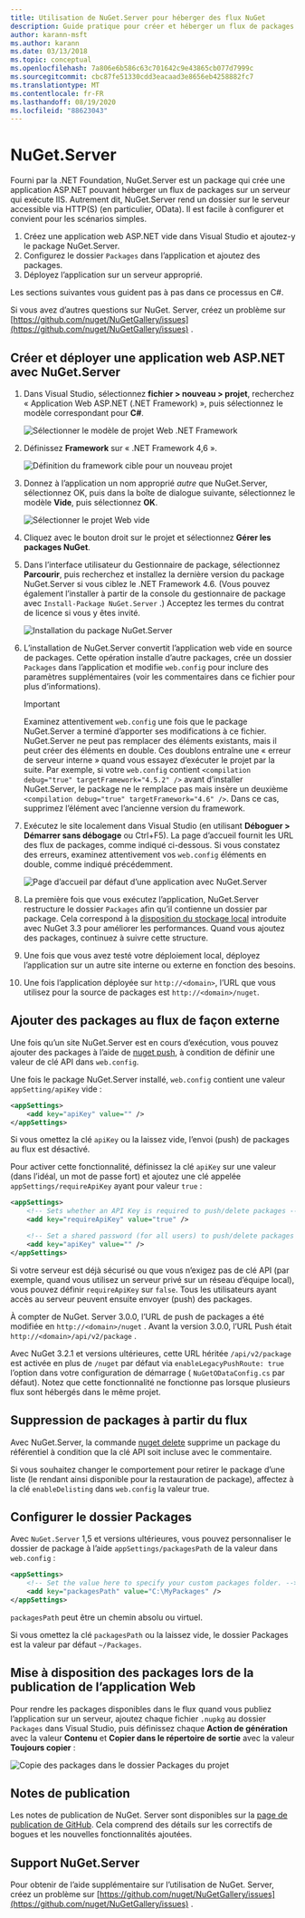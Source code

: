 ```yaml
---
title: Utilisation de NuGet.Server pour héberger des flux NuGet
description: Guide pratique pour créer et héberger un flux de packages NuGet sur un serveur exécutant IIS à l’aide de NuGet.Server de manière à rendre les packages accessibles via HTTP et OData.
author: karann-msft
ms.author: karann
ms.date: 03/13/2018
ms.topic: conceptual
ms.openlocfilehash: 7a806e6b586c63c701642c9e43865cb077d7999c
ms.sourcegitcommit: cbc87fe51330cdd3eacaad3e8656eb4258882fc7
ms.translationtype: MT
ms.contentlocale: fr-FR
ms.lasthandoff: 08/19/2020
ms.locfileid: "88623043"
---
```

# <a name="nugetserver"></a>NuGet.Server

Fourni par la .NET Foundation, NuGet.Server est un package qui crée une application ASP.NET pouvant héberger un flux de packages sur un serveur qui exécute IIS. Autrement dit, NuGet.Server rend un dossier sur le serveur accessible via HTTP(S) (en particulier, OData). Il est facile à configurer et convient pour les scénarios simples.

1. Créez une application web ASP.NET vide dans Visual Studio et ajoutez-y le package NuGet.Server.
1. Configurez le dossier `Packages` dans l’application et ajoutez des packages.
1. Déployez l’application sur un serveur approprié.

Les sections suivantes vous guident pas à pas dans ce processus en C#.

Si vous avez d’autres questions sur NuGet. Server, créez un problème sur [https://github.com/nuget/NuGetGallery/issues](https://github.com/nuget/NuGetGallery/issues) .

## <a name="create-and-deploy-an-aspnet-web-application-with-nugetserver"></a>Créer et déployer une application web ASP.NET avec NuGet.Server

1. Dans Visual Studio, sélectionnez **fichier > nouveau > projet**, recherchez « Application Web ASP.NET (.NET Framework) », puis sélectionnez le modèle correspondant pour **C#**.

    ![Sélectionner le modèle de projet Web .NET Framework](media/Hosting_00-NuGet.Server-ProjectType.png)

1. Définissez **Framework** sur « .NET Framework 4,6 ».

    ![Définition du framework cible pour un nouveau projet](media/Hosting_01-NuGet.Server-Set4.6.png)

1. Donnez à l’application un nom approprié *autre* que NuGet.Server, sélectionnez OK, puis dans la boîte de dialogue suivante, sélectionnez le modèle **Vide**, puis sélectionnez **OK**.

    ![Sélectionner le projet Web vide](media/Hosting_02-NuGet.Server-Empty.png)

1. Cliquez avec le bouton droit sur le projet et sélectionnez **Gérer les packages NuGet**.

1. Dans l’interface utilisateur du Gestionnaire de package, sélectionnez **Parcourir**, puis recherchez et installez la dernière version du package NuGet.Server si vous ciblez le .NET Framework 4.6. (Vous pouvez également l’installer à partir de la console du gestionnaire de package avec `Install-Package NuGet.Server` .) Acceptez les termes du contrat de licence si vous y êtes invité.

    ![Installation du package NuGet.Server](media/Hosting_03-NuGet.Server-Package.png)

1. L’installation de NuGet.Server convertit l’application web vide en source de packages. Cette opération installe d’autre packages, crée un dossier `Packages` dans l’application et modifie `web.config` pour inclure des paramètres supplémentaires (voir les commentaires dans ce fichier pour plus d’informations).

    > [!Important]
    > Examinez attentivement `web.config` une fois que le package NuGet.Server a terminé d’apporter ses modifications à ce fichier. NuGet.Server ne peut pas remplacer des éléments existants, mais il peut créer des éléments en double. Ces doublons entraîne une « erreur de serveur interne » quand vous essayez d’exécuter le projet par la suite. Par exemple, si votre `web.config` contient `<compilation debug="true" targetFramework="4.5.2" />` avant d’installer NuGet.Server, le package ne le remplace pas mais insère un deuxième `<compilation debug="true" targetFramework="4.6" />`. Dans ce cas, supprimez l’élément avec l’ancienne version du framework.

1. Exécutez le site localement dans Visual Studio (en utilisant **Déboguer > Démarrer sans débogage** ou Ctrl+F5). La page d’accueil fournit les URL des flux de packages, comme indiqué ci-dessous. Si vous constatez des erreurs, examinez attentivement vos `web.config` éléments en double, comme indiqué précédemment.

    ![Page d’accueil par défaut d’une application avec NuGet.Server](media/Hosting_04-NuGet.Server-FeedHomePage.png)

1.  La première fois que vous exécutez l’application, NuGet.Server restructure le dossier `Packages` afin qu’il contienne un dossier par package. Cela correspond à la [disposition du stockage local](https://blog.nuget.org/20151118/nuget-3.3.html#folder-based-repository-commands) introduite avec NuGet 3.3 pour améliorer les performances. Quand vous ajoutez des packages, continuez à suivre cette structure.

1. Une fois que vous avez testé votre déploiement local, déployez l’application sur un autre site interne ou externe en fonction des besoins.

1. Une fois l’application déployée sur `http://<domain>`, l’URL que vous utilisez pour la source de packages est `http://<domain>/nuget`.

## <a name="adding-packages-to-the-feed-externally"></a>Ajouter des packages au flux de façon externe

Une fois qu’un site NuGet.Server est en cours d’exécution, vous pouvez ajouter des packages à l’aide de [nuget push](../reference/cli-reference/cli-ref-push.md), à condition de définir une valeur de clé API dans `web.config`.

Une fois le package NuGet.Server installé, `web.config` contient une valeur `appSetting/apiKey` vide :

```xml
<appSettings>
    <add key="apiKey" value="" />
</appSettings>
```

Si vous omettez la clé `apiKey` ou la laissez vide, l’envoi (push) de packages au flux est désactivé.

Pour activer cette fonctionnalité, définissez la clé `apiKey` sur une valeur (dans l’idéal, un mot de passe fort) et ajoutez une clé appelée `appSettings/requireApiKey` ayant pour valeur `true` :

```xml
<appSettings>
    <!-- Sets whether an API Key is required to push/delete packages -->
    <add key="requireApiKey" value="true" />

    <!-- Set a shared password (for all users) to push/delete packages -->
    <add key="apiKey" value="" />
</appSettings>
```

Si votre serveur est déjà sécurisé ou que vous n’exigez pas de clé API (par exemple, quand vous utilisez un serveur privé sur un réseau d’équipe local), vous pouvez définir `requireApiKey` sur `false`. Tous les utilisateurs ayant accès au serveur peuvent ensuite envoyer (push) des packages.

À compter de NuGet. Server 3.0.0, l’URL de push de packages a été modifiée en `http://<domain>/nuget` . Avant la version 3.0.0, l’URL Push était `http://<domain>/api/v2/package` .

Avec NuGet 3.2.1 et versions ultérieures, cette URL héritée `/api/v2/package` est activée en plus de `/nuget` par défaut via `enableLegacyPushRoute: true` l’option dans votre configuration de démarrage ( `NuGetODataConfig.cs` par défaut). Notez que cette fonctionnalité ne fonctionne pas lorsque plusieurs flux sont hébergés dans le même projet.

## <a name="removing-packages-from-the-feed"></a>Suppression de packages à partir du flux

Avec NuGet.Server, la commande [nuget delete](../reference/cli-reference/cli-ref-delete.md) supprime un package du référentiel à condition que la clé API soit incluse avec le commentaire.

Si vous souhaitez changer le comportement pour retirer le package d’une liste (le rendant ainsi disponible pour la restauration de package), affectez à la clé `enableDelisting` dans `web.config` la valeur true.

## <a name="configuring-the-packages-folder"></a>Configurer le dossier Packages

Avec `NuGet.Server` 1,5 et versions ultérieures, vous pouvez personnaliser le dossier de package à l’aide `appSettings/packagesPath` de la valeur dans `web.config` :

```xml
<appSettings>
    <!-- Set the value here to specify your custom packages folder. -->
    <add key="packagesPath" value="C:\MyPackages" />
</appSettings>
```

`packagesPath` peut être un chemin absolu ou virtuel.

Si vous omettez la clé `packagesPath` ou la laissez vide, le dossier Packages est la valeur par défaut `~/Packages`.

## <a name="making-packages-available-when-you-publish-the-web-app"></a>Mise à disposition des packages lors de la publication de l’application Web

Pour rendre les packages disponibles dans le flux quand vous publiez l’application sur un serveur, ajoutez chaque fichier `.nupkg` au dossier `Packages` dans Visual Studio, puis définissez chaque **Action de génération** avec la valeur **Contenu** et **Copier dans le répertoire de sortie** avec la valeur **Toujours copier** :

![Copie des packages dans le dossier Packages du projet](media/Hosting_05-NuGet.Server-Package-Folder.png)

## <a name="release-notes"></a>Notes de publication

Les notes de publication de NuGet. Server sont disponibles sur la [page de publication de GitHub](https://github.com/NuGet/NuGet.Server/releases).
Cela comprend des détails sur les correctifs de bogues et les nouvelles fonctionnalités ajoutées.

## <a name="nugetserver-support"></a>Support NuGet.Server

Pour obtenir de l’aide supplémentaire sur l’utilisation de NuGet. Server, créez un problème sur [https://github.com/nuget/NuGetGallery/issues](https://github.com/nuget/NuGetGallery/issues) .
